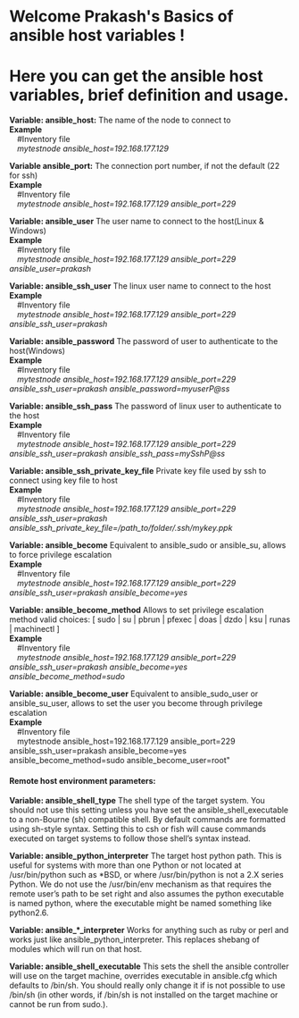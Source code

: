 # Welcome Prakash's Basics of ansible host variables ! 
# Here you can get the ansible host variables, brief definition and usage.

**Variable: ansible_host:** The name of the node to connect to <br/>
**Example**<br/>
&emsp;#Inventory file<br/>
&emsp;*mytestnode ansible_host=192.168.177.129*

**Variable ansible_port:** The connection port number, if not the default (22 for ssh) <br/>
**Example**<br/>
&emsp;#Inventory file<br/>
&emsp;*mytestnode ansible_host=192.168.177.129 ansible_port=229*

**Variable: ansible_user** The user name to connect to the host(Linux & Windows) <br/>
**Example**<br/>
&emsp;#Inventory file<br/>
&emsp;*mytestnode ansible_host=192.168.177.129 ansible_port=229 ansible_user=prakash*

**Variable: ansible_ssh_user** The linux user name to connect to the host <br/>
**Example**<br/>
&emsp;#Inventory file<br/>
&emsp;*mytestnode ansible_host=192.168.177.129 ansible_port=229 ansible_ssh_user=prakash*

**Variable: ansible_password** The password of user to authenticate to the host(Windows)  <br/>
**Example**<br/>
&emsp;#Inventory file<br/>
&emsp;*mytestnode ansible_host=192.168.177.129 ansible_port=229 ansible_ssh_user=prakash  ansible_password=myuserP@ss*

**Variable: ansible_ssh_pass** The password of linux user to authenticate to the host  <br/>
**Example**<br/>
&emsp;#Inventory file<br/>
&emsp;*mytestnode ansible_host=192.168.177.129 ansible_port=229 ansible_ssh_user=prakash  ansible_ssh_pass=mySshP@ss*

**Variable: ansible_ssh_private_key_file** Private key file used by ssh to connect using key file to host <br/>
**Example**<br/>
&emsp;#Inventory file<br/>
&emsp;*mytestnode ansible_host=192.168.177.129 ansible_port=229 ansible_ssh_user=prakash  ansible_ssh_private_key_file=/path_to/folder/.ssh/mykey.ppk*

**Variable: ansible_become** Equivalent to ansible_sudo or ansible_su, allows to force privilege escalation <br/>
**Example**<br/>
&emsp;#Inventory file<br/>
&emsp;*mytestnode ansible_host=192.168.177.129 ansible_port=229 ansible_ssh_user=prakash ansible_become=yes*

**Variable: ansible_become_method** Allows to set privilege escalation method valid choices: [ sudo | su | pbrun | pfexec | doas | dzdo | ksu | runas | machinectl ]<br/>
**Example**<br/>
&emsp;#Inventory file<br/>
&emsp;*mytestnode ansible_host=192.168.177.129 ansible_port=229 ansible_ssh_user=prakash ansible_become=yes ansible_become_method=sudo*

**Variable: ansible_become_user** Equivalent to ansible_sudo_user or ansible_su_user, allows to set the user you become through privilege escalation <br/>
**Example**<br/>
&emsp;#Inventory file<br/>
&emsp;mytestnode ansible_host=192.168.177.129 ansible_port=229 ansible_ssh_user=prakash ansible_become=yes ansible_become_method=sudo ansible_become_user=root"

#### Remote host environment parameters:

**Variable: ansible_shell_type**
The shell type of the target system. You should not use this setting unless you have set the ansible_shell_executable to a non-Bourne (sh) compatible shell. By default commands are formatted using sh-style syntax. Setting this to csh or fish will cause commands executed on target systems to follow those shell’s syntax instead.

**Variable: ansible_python_interpreter**
The target host python path. This is useful for systems with more than one Python or not located at /usr/bin/python such as *BSD, or where /usr/bin/python is not a 2.X series Python. We do not use the /usr/bin/env mechanism as that requires the remote user’s path to be set right and also assumes the python executable is named python, where the executable might be named something like python2.6.

**Variable: ansible_*_interpreter**
Works for anything such as ruby or perl and works just like ansible_python_interpreter. This replaces shebang of modules which will run on that host.


**Variable: ansible_shell_executable**
This sets the shell the ansible controller will use on the target machine, overrides executable in ansible.cfg which defaults to /bin/sh. You should really only change it if is not possible to use /bin/sh (in other words, if /bin/sh is not installed on the target machine or cannot be run from sudo.).